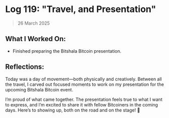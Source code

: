 # Log 119: "Travel, and Presentation"

> 26 March 2025

## What I Worked On:

- Finished preparing the Bitshala Bitcoin presentation.

## Reflections:

Today was a day of movement—both physically and creatively. Between all the
travel, I carved out focused moments to work on my presentation for the upcoming
Bitshala Bitcoin event.

I’m proud of what came together. The presentation feels true to what I want to
express, and I’m excited to share it with fellow Bitcoiners in the coming days.
Here’s to showing up, both on the road and on the stage! 🚀
